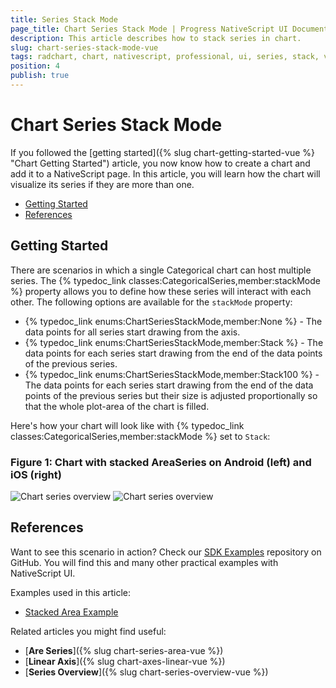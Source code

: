 ```yaml
---
title: Series Stack Mode
page_title: Chart Series Stack Mode | Progress NativeScript UI Documentation
description: This article describes how to stack series in chart.
slug: chart-series-stack-mode-vue
tags: radchart, chart, nativescript, professional, ui, series, stack, vue
position: 4
publish: true
---
```


# Chart Series Stack Mode

If you followed the [getting started]({% slug chart-getting-started-vue %} "Chart Getting Started") article, you now know how to create a chart and add it to a NativeScript page. In this article, you will learn how the chart will visualize its series if they are more than one.

* [Getting Started](#getting-started)
* [References](#references)

## Getting Started

There are scenarios in which a single Categorical chart can host multiple series. The {% typedoc_link classes:CategoricalSeries,member:stackMode %} property allows you to define how these series will interact with each other. The following options are available for the `stackMode` property:

* {% typedoc_link enums:ChartSeriesStackMode,member:None %} - The data points for all series start drawing from the axis.
* {% typedoc_link enums:ChartSeriesStackMode,member:Stack %} - The data points for each series start drawing from the end of the data points of the previous series.
* {% typedoc_link enums:ChartSeriesStackMode,member:Stack100 %} - The data points for each series start drawing from the end of the data points of the previous series but their size is adjusted proportionally so that the whole plot-area of the chart is filled.

Here's how your chart will look like with {% typedoc_link classes:CategoricalSeries,member:stackMode %} set to `Stack`:

### Figure 1: Chart with stacked AreaSeries on Android (left) and iOS (right)

![Chart series overview](../../../../ui/img/ns_ui/stacked_area_series_android.png "Bar series on Android.") ![Chart series overview](../../../../ui/img/ns_ui/stacked_area_series_ios.png "Bar series on iOS.")

## References

Want to see this scenario in action?
Check our [SDK Examples](https://github.com/NativeScript/nativescript-ui-samples-vue) repository on GitHub. You will find this and many other practical examples with NativeScript UI.

Examples used in this article:

* [Stacked Area Example](https://github.com/NativeScript/nativescript-ui-samples-vue/tree/master/chart/app/examples/series)

Related articles you might find useful:

* [**Are Series**]({% slug chart-series-area-vue %})
* [**Linear Axis**]({% slug chart-axes-linear-vue %})
* [**Series Overview**]({% slug chart-series-overview-vue %})
